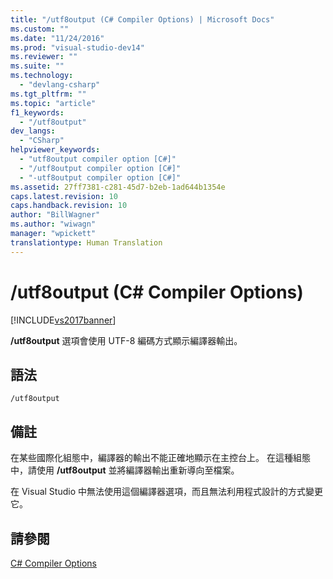 ```yaml
---
title: "/utf8output (C# Compiler Options) | Microsoft Docs"
ms.custom: ""
ms.date: "11/24/2016"
ms.prod: "visual-studio-dev14"
ms.reviewer: ""
ms.suite: ""
ms.technology: 
  - "devlang-csharp"
ms.tgt_pltfrm: ""
ms.topic: "article"
f1_keywords: 
  - "/utf8output"
dev_langs: 
  - "CSharp"
helpviewer_keywords: 
  - "utf8output compiler option [C#]"
  - "/utf8output compiler option [C#]"
  - "-utf8output compiler option [C#]"
ms.assetid: 27ff7381-c281-45d7-b2eb-1ad644b1354e
caps.latest.revision: 10
caps.handback.revision: 10
author: "BillWagner"
ms.author: "wiwagn"
manager: "wpickett"
translationtype: Human Translation
---
```

# /utf8output (C# Compiler Options)
[!INCLUDE[vs2017banner](../../../csharp/includes/vs2017banner.md)]

**\/utf8output** 選項會使用 UTF\-8 編碼方式顯示編譯器輸出。  
  
## 語法  
  
```  
/utf8output  
```  
  
## 備註  
 在某些國際化組態中，編譯器的輸出不能正確地顯示在主控台上。  在這種組態中，請使用 **\/utf8output** 並將編譯器輸出重新導向至檔案。  
  
 在 Visual Studio 中無法使用這個編譯器選項，而且無法利用程式設計的方式變更它。  
  
## 請參閱  
 [C\# Compiler Options](../../../csharp/language-reference/compiler-options/index.md)